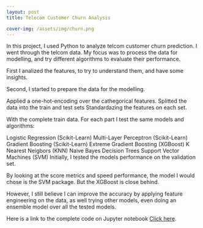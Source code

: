 ```yaml
---
layout: post
title: Telecom Customer Churn Analysis

cover-img: /assets/img/churn.png
---
```


In this project, I used Python to analyze telcom customer churn prediction. I went through the telcom data. My focus was to process the data for modelling, and try different algorithms to evaluate their performance.

First I analized the features, to try to understand them, and have some insights.

Second, I started to prepare the data for the modelling.

Applied a one-hot-encoding over the cathegorical features. Splitted the data into the train and test sets Standardazing the features on each set.

With the complete train data. For each part I test the same models and algorithms:

Logistic Regression (Scikit-Learn) Multi-Layer Perceptron (Scikit-Learn) Gradient Boosting (Scikit-Learn) Extreme Gradient Boosting (XGBoost) K Nearest Neigbors (KNN) Naive Bayes Decision Trees Support Vector Machines (SVM) Initially, I tested the models performance on the validation set.

By looking at the score metrics and speed performance, the model I would chose is the SVM package. But the XGBoost is close behind.

However, I still believe I can improve the accuracy by applying feature engineering on the data, as well trying other models, even doing an ensemble model over all the tested models.

Here is a link to the complete code on Jupyter notebook [Click here](https://github.com/emyrael/Customer-churn-analysis/blob/main/customer%20churn%20prediction.ipynb).
